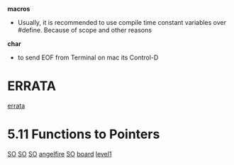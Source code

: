 **macros**
- Usually, it is recommended to use compile time constant variables
    over #define. Because of scope and other reasons

**char**
- to send EOF from Terminal on mac its Control-D

# ERRATA
[errata](https://web.archive.org/web/20150205025553/http://cm.bell-labs.com/cm/cs/cbook/2ediffs.html)

# 5.11 Functions to Pointers
[SO](https://stackoverflow.com/questions/65425350/what-is-the-use-of-a-pointer-to-function-as-shown-in-kr-example)
[SO](https://stackoverflow.com/questions/1231254/kr-qsort-example-with-pointers-and-arrays-confusion)
[SO](https://stackoverflow.com/questions/559581/casting-a-function-pointer-to-another-type)
[angelfire](https://www.angelfire.com/pq/jamesbarbetti/articles/sorting/001a_HowQuicksortWorks.htm)
[SO](https://stackoverflow.com/questions/3429630/when-do-we-use-function-pointers?rq=3)
[board](https://cboard.cprogramming.com/c-programming/140339-pointer-function.html)
[level1](https://forum.level1techs.com/t/c-function-pointers-trick-questions/182490)